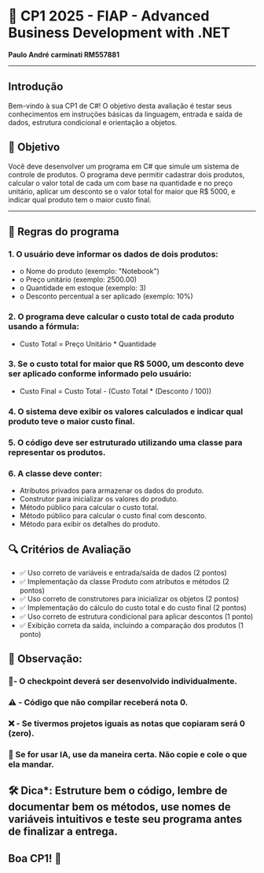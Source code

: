 # 🚀 CP1 2025 - FIAP - Advanced Business Development with .NET

**Paulo André carminati RM557881**  

---

## Introdução

Bem-vindo à sua CP1 de C#! O objetivo desta avaliação é testar seus conhecimentos em instruções básicas da linguagem, entrada e saída de dados, estrutura condicional e orientação a objetos.

## 🎯 Objetivo
Você deve desenvolver um programa em C# que simule um sistema de controle de produtos. O programa deve permitir cadastrar dois produtos, calcular o valor total de cada um com base na quantidade e no preço unitário, aplicar um desconto se o valor total for maior que R$ 5000, e indicar qual produto tem o maior custo final.

---

## 📜 Regras do programa

### 1.	O usuário deve informar os dados de dois produtos:
- o	Nome do produto (exemplo: "Notebook")
- o	Preço unitário (exemplo: 2500.00)
- o	Quantidade em estoque (exemplo: 3)
- o	Desconto percentual a ser aplicado (exemplo: 10%)

### 2.	O programa deve calcular o custo total de cada produto usando a fórmula:
- Custo Total = Preço Unitário * Quantidade

### 3.	Se o custo total for maior que R$ 5000, um desconto deve ser aplicado conforme informado pelo usuário:
- Custo Final = Custo Total - (Custo Total * (Desconto / 100))

### 4.	O sistema deve exibir os valores calculados e indicar qual produto teve o maior custo final.

### 5.	O código deve ser estruturado utilizando uma classe para representar os produtos.

### 6.	A classe deve conter:
-	Atributos privados para armazenar os dados do produto.
-	Construtor para inicializar os valores do produto.
-	Método público para calcular o custo total.
-	Método público para calcular o custo final com desconto.
-	Método para exibir os detalhes do produto.

## 🔍 Critérios de Avaliação
- ✅ Uso correto de variáveis e entrada/saída de dados (2 pontos)
- ✅ Implementação da classe Produto com atributos e métodos (2 pontos)
- ✅ Uso correto de construtores para inicializar os objetos (2 pontos)
- ✅ Implementação do cálculo do custo total e do custo final (2 pontos)
- ✅ Uso correto de estrutura condicional para aplicar descontos (1 ponto)
- ✅ Exibição correta da saída, incluindo a comparação dos produtos (1 ponto)

## 📌 Observação: 
###  🔹- O checkpoint deverá ser desenvolvido individualmente.
### ⚠️ - Código que não compilar receberá nota 0.
### ❌ - Se tivermos projetos iguais as notas que copiaram será 0 (zero).
### 🤖 Se for usar IA, use da maneira certa. Não copie e cole o que ela mandar.

## 🛠️ Dica*: Estruture bem o código, lembre de documentar bem os métodos, use nomes de variáveis intuitivos e teste seu programa antes de finalizar a entrega.

## Boa CP1! 🚀
